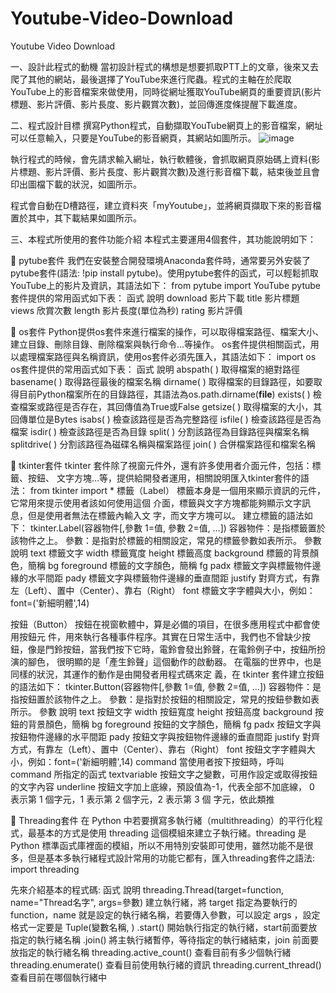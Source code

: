 # Youtube-Video-Download
Youtube Video Download


一、設計此程式的動機
當初設計程式的構想是想要抓取PTT上的文章，後來又去爬了其他的網站，最後選擇了YouTube來進行爬蟲。程式的主軸在於爬取YouTube上的影音檔案來做使用，同時從網址獲取YouTube網頁的重要資訊(影片標題、影片評價、影片長度、影片觀賞次數)，並回傳進度條提醒下載進度。


二、程式設計目標
撰寫Python程式，自動擷取YouTube網頁上的影音檔案，網址可以任意輸入，只要是YouTube的影音網頁，其網站如圖所示。
![image](https://github.com/azhu-wang/Youtube-Video-Download/blob/main/1.jpg)


執行程式的時候，會先請求輸入網址，執行軟體後，會抓取網頁原始碼上資料(影片標題、影片評價、影片長度、影片觀賞次數)及進行影音檔下載，結束後並且會印出圖檔下載的狀況，如圖所示。
 



程式會自動在D槽路徑，建立資料夾「myYoutube」，並將網頁擷取下來的影音檔置於其中，其下載結果如圖所示。
 

三、本程式所使用的套件功能介紹
本程式主要運用4個套件，其功能說明如下：

	pytube套件
我們在安裝整合開發環境Anaconda套件時，通常要另外安裝了pytube套件(語法: !pip install pytube)。使用pytube套件的函式，可以輕鬆抓取YouTube上的影片及資訊，其語法如下：
from pytube import YouTube
pytube套件提供的常用函式如下表：
函式	說明
download	影片下載
title	影片標題
views	欣賞次數
length	影片長度(單位為秒)
rating	影片評價

	os套件
Python提供os套件來進行檔案的操作，可以取得檔案路徑、檔案大小、建立目錄、刪除目錄、刪除檔案與執行命令…等操作。
os套件提供相關函式，用以處理檔案路徑與名稱資訊，使用os套件必須先匯入，其語法如下：
import os
os套件提供的常用函式如下表：
函式	說明
abspath( )	取得檔案的絕對路徑
basename( )	取得路徑最後的檔案名稱
dirname( )	取得檔案的目錄路徑，如要取得目前Python檔案所在的目錄路徑，其語法為os.path.dirname(__file__)
exists( )	檢查檔案或路徑是否存在，其回傳值為True或False
getsize( )	取得檔案的大小，其回傳單位是Bytes
isabs( )	檢查該路徑是否為完整路徑
isfile( )	檢查該路徑是否為檔案
isdir( )	檢查該路徑是否為目錄
split( )	分割該路徑為目錄路徑與檔案名稱
splitdrive( )	分割該路徑為磁碟名稱與檔案路徑
join( )	合併檔案路徑和檔案名稱

	tkinter套件
tkinter 套件除了視窗元件外，還有許多使用者介面元件，包括：標籤、按鈕、 文字方塊…等，提供給開發者運用，相關說明匯入tkinter套件的語法：
from tkinter import *
標籤（Label） 標籤本身是一個用來顯示資訊的元件，它常用來提示使用者該如何使用這個 介面，標籤與文字方塊都能夠顯示文字訊息，但是使用者無法在標籤內輸入文 字，而文字方塊可以。 建立標籤的語法如下： 
tkinter.Label(容器物件[,參數 1=值, 參數 2=值, …]) 
容器物件：是指標籤置於該物件之上。 
參數：是指對於標籤的相關設定，常見的標籤參數如表所示。
參數	說明
text	標籤文字
width	標籤寬度
height	標籤高度
background	標籤的背景顏色，簡稱 bg
foreground	標籤的文字顏色，簡稱 fg
padx	標籤文字與標籤物件邊緣的水平間距
pady	標籤文字與標籤物件邊緣的垂直間距
justify	對齊方式，有靠左（Left）、置中（Center）、靠右（Right）
font	標籤文字字體與大小，例如：font=('新細明體',14)

按鈕（Button） 按鈕在視窗軟體中，算是必備的項目，在很多應用程式中都會使用按鈕元 件，用來執行各種事件程序。其實在日常生活中，我們也不曾缺少按鈕，像是門鈴按鈕，當我們按下它時，電鈴會發出鈴聲，在電鈴例子中，按鈕所扮演的腳色， 很明顯的是「產生鈴聲」這個動作的啟動器。 在電腦的世界中，也是同樣的狀況，其運作的動作是由開發者用程式碼來定 義，在 tkinter 套件建立按鈕的語法如下：
tkinter.Button(容器物件[,參數 1=值, 參數 2=值, …])
容器物件：是指按鈕置於該物件之上。 
參數：是指對於按鈕的相關設定，常見的按鈕參數如表所示。
參數	說明
text	按鈕文字
width	按鈕寬度
height	按鈕高度
background	按鈕的背景顏色，簡稱 bg
foreground	按鈕的文字顏色，簡稱 fg
padx	按鈕文字與按鈕物件邊緣的水平間距
pady	按鈕文字與按鈕物件邊緣的垂直間距
justify	對齊方式，有靠左（Left）、置中（Center）、靠右（Right）
font	按鈕文字字體與大小，例如：font=('新細明體',14)
command	當使用者按下按鈕時，呼叫 command 所指定的函式
textvariable	按鈕文字之變數，可用作設定或取得按鈕的文字內容
underline	按鈕文字加上底線，預設值為-1，代表全部不加底線， 0 表示第 1 個字元，1 表示第 2 個字元，2 表示第 3 個 字元，依此類推

	 Threading套件
在 Python 中若要撰寫多執行緒（multithreading）的平行化程式，最基本的方式是使用 threading 這個模組來建立子執行緒。threading 是 Python 標準函式庫裡面的模組，所以不用特別安裝即可使用，雖然功能不是很多，但是基本多執行緒程式設計常用的功能它都有，匯入threading套件之語法:
import threading


先來介紹基本的程式碼:
函式	說明
threading.Thread(target=function, name="Thread名字", args=參數)	建立執行緒，將 target 指定為要執行的 function，name 就是設定的執行緒名稱，若要傳入參數，可以設定 args ，設定格式一定要是 Tuple(變數名稱, )
<Thread>.start()	開始執行指定的執行緒，start前面要放指定的執行緒名稱
<Thread>.join()	將主執行緒暫停，等待指定的執行緒結束，join 前面要放指定的執行緒名稱
threading.active_count()	查看目前有多少個執行緒
threading.enumerate()	查看目前使用執行緒的資訊
threading.current_thread()	查看目前在哪個執行緒中
